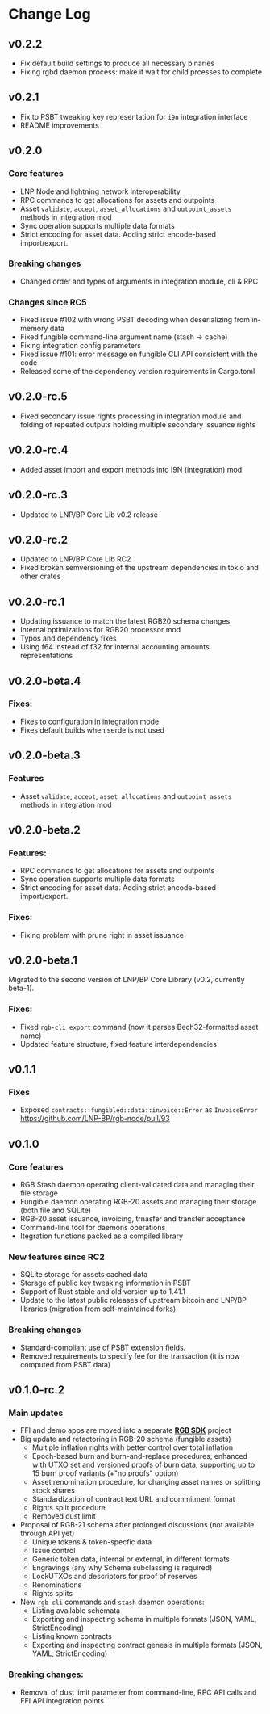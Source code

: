 Change Log
==========

v0.2.2
------
- Fix default build settings to produce all necessary binaries
- Fixing rgbd daemon process: make it wait for child prcesses to complete

v0.2.1
------
- Fix to PSBT tweaking key representation for `i9n` integration interface
- README improvements

v0.2.0
------

### Core features
- LNP Node and lightning network interoperability
- RPC commands to get allocations for assets and outpoints
- Asset `validate`, `accept`, `asset_allocations` and `outpoint_assets` methods
  in integration mod
- Sync operation supports multiple data formats
- Strict encoding for asset data. Adding strict encode-based import/export.

### Breaking changes
- Changed order and types of arguments in integration module, cli & RPC

### Changes since RC5
- Fixed issue #102 with wrong PSBT decoding when deserializing from in-memory 
  data
- Fixed fungible command-line argument name (stash -> cache)
- Fixing integration config parameters
- Fixed issue #101: error message on fungible CLI API consistent with the code
- Released some of the dependency version requirements in Cargo.toml

v0.2.0-rc.5
-----------
- Fixed secondary issue rights processing in integration module and folding of
  repeated outputs holding multiple secondary issuance rights

v0.2.0-rc.4
-----------
- Added asset import and export methods into I9N (integration) mod

v0.2.0-rc.3
-----------
- Updated to LNP/BP Core Lib v0.2 release

v0.2.0-rc.2
-----------
- Updated to LNP/BP Core Lib RC2
- Fixed broken semversioning of the upstream dependencies in tokio and other
  crates

v0.2.0-rc.1
-----------
- Updating issuance to match the latest RGB20 schema changes
- Internal optimizations for RGB20 processor mod
- Typos and dependency fixes
- Using f64 instead of f32 for internal accounting amounts representations

v0.2.0-beta.4
-------------

### Fixes:
- Fixes to configuration in integration mode
- Fixes default builds when serde is not used


v0.2.0-beta.3
-------------

### Features
- Asset `validate`, `accept`, `asset_allocations` and `outpoint_assets` methods
  in integration mod


v0.2.0-beta.2
-------------

### Features:
- RPC commands to get allocations for assets and outpoints
- Sync operation supports multiple data formats
- Strict encoding for asset data. Adding strict encode-based import/export.


### Fixes:
- Fixing problem with prune right in asset issuance


v0.2.0-beta.1
-------------
Migrated to the second version of LNP/BP Core Library (v0.2, currently beta-1).

### Fixes:
- Fixed `rgb-cli export` command (now it parses Bech32-formatted asset name)
- Updated feature structure, fixed feature interdependencies


v0.1.1
------

### Fixes
- Exposed `contracts::fungibled::data::invoice::Error` as `InvoiceError`
  <https://github.com/LNP-BP/rgb-node/pull/93>


v0.1.0
------

### Core features
- RGB Stash daemon operating client-validated data and managing their file 
  storage
- Fungible daemon operating RGB-20 assets and managing their storage (both file
  and SQLite)
- RGB-20 asset issuance, invoicing, trnasfer and transfer acceptance
- Command-line tool for daemons operations
- Itegration functions packed as a compiled library

### New features since RC2
- SQLite storage for assets cached data
- Storage of public key tweaking information in PSBT
- Support of Rust stable and old version up to 1.41.1
- Update to the latest public releases of upstream bitcoin and LNP/BP libraries
  (migration from self-maintained forks)

### Breaking changes
- Standard-compliant use of PSBT extension fields.
- Removed requirements to specify fee for the transaction (it is now computed 
  from PSBT data)


v0.1.0-rc.2
-----------

### Main updates
- FFI and demo apps are moved into a separate 
  [**RGB SDK**](https://github.com/LNP-BP/rgb-sdk) project
- Big update and refactoring in RGB-20 schema (fungible assets)
  * Multiple inflation rights with better control over total inflation
  * Epoch-based burn and burn-and-replace procedures; enhanced with UTXO set and
    versioned proofs of burn data, supporting up to 15 burn proof variants 
    (+"no proofs" option)
  * Asset renomination procedure, for changing asset names or splitting stock 
    shares
  * Standardization of contract text URL and commitment format
  * Rights split procedure
  * Removed dust limit
- Proposal of RGB-21 schema after prolonged discussions (not available through
  API yet)
  * Unique tokens & token-specfic data
  * Issue control
  * Generic token data, internal or external, in different formats
  * Engravings (any why Schema subclassing is required)
  * LockUTXOs and descriptors for proof of reserves
  * Renominations
  * Rights splits
- New `rgb-cli` commands and `stash` daemon operations:
  * Listing available schemata
  * Exporting and inspecting schema in multiple formats (JSON, YAML, 
    StrictEncoding)
  * Listing known contracts
  * Exporting and inspecting contract genesis in multiple formats (JSON, YAML, 
    StrictEncoding)

### Breaking changes:
- Removal of dust limit parameter from command-line, RPC API calls and 
  FFI API integration points
